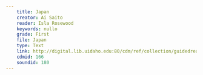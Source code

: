 ```yaml
---
    title: Japan
    creator: Ai Saito
    reader: Isla Rosewood
    keywords: nullo
    grade: First
    file: Japan
    type: Text
    link: http://digital.lib.uidaho.edu:80/cdm/ref/collection/guidedread/id/166
    cdmid: 166
    soundid: 180
---
```

